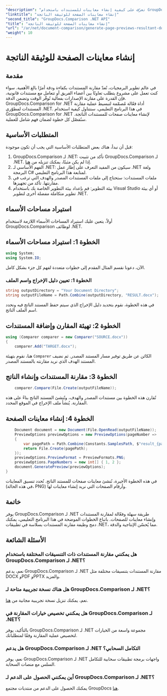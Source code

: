 ```yaml
---
"description": "تعرّف على كيفية إنشاء معاينات للمستندات باستخدام GroupDocs.Comparison لـ .NET. قارن المستندات بكفاءة ودقة."
"linktitle": "إنشاء معاينات الصفحة للوثيقة الناتجة"
"second_title": "GroupDocs.Comparison .NET API"
"title": "إنشاء معاينات الصفحة للوثيقة الناتجة"
"url": "/ar/net/document-comparison/generate-page-previews-resultant-document/"
"weight": 10
---
```


# إنشاء معاينات الصفحة للوثيقة الناتجة

## مقدمة
في عالم تطوير البرمجيات، تُعدّ مقارنة المستندات بكفاءة ودقة أمرًا بالغ الأهمية. سواء كنت تعمل على مشروع يتطلب تعاونًا بين أعضاء الفريق أو تتعامل مع مستندات قانونية، فإن القدرة على مقارنة الإصدارات بفعالية تُوفّر الوقت وتضمن الدقة. GroupDocs.Comparison for .NET أداة فعّالة مُصمّمة لتبسيط عملية مقارنة المستندات لمطوّري .NET. في هذا البرنامج التعليمي، سنتناول كيفية استخدام GroupDocs.Comparison for .NET لإنشاء معاينات صفحات للمستندات الناتجة. سنُفصّل كل خطوة لضمان فهم شامل للعملية.
## المتطلبات الأساسية
قبل أن نبدأ، هناك بعض المتطلبات الأساسية التي يجب أن تكون موجودة:
1. GroupDocs.Comparison لـ .NET: تأكد من تثبيت GroupDocs.Comparison لـ .NET. إذا لم يكن مثبتًا، يمكنك تنزيله من [هنا](https://releases.groupdocs.com/comparison/net/).
2. الفهم الأساسي لـ .NET: سيكون من المفيد التعرف على إطار عمل .NET ولغة البرمجة C# لمتابعة هذا البرنامج التعليمي.
3. ملفات المستندات: ستحتاج إلى ملفات المستندات المصدر والهدف التي ترغب في مقارنتها. تأكد من تجهيزها.
4. بيئة التطوير: قم بإعداد بيئة التطوير الخاصة بك باستخدام Visual Studio أو أي بيئة تطوير متكاملة مفضلة أخرى لتطوير .NET.

## استيراد مساحات الأسماء
أولاً، يتعين عليك استيراد المساحات الأسماء اللازمة لاستخدام GroupDocs.Comparison لوظائف .NET.
## الخطوة 1: استيراد مساحات الأسماء
```csharp
using System;
using System.IO;
```
الآن، دعونا نقسم المثال المقدم إلى خطوات متعددة لفهم كل جزء بشكل كامل.
### الخطوة 1: تعيين دليل الإخراج واسم الملف
```csharp
string outputDirectory = "Your Document Directory";
string outputFileName = Path.Combine(outputDirectory, "RESULT.docx");
```
في هذه الخطوة، نقوم بتحديد دليل الإخراج الذي سيتم حفظ المستند الناتج فيه ونحدد اسم الملف الناتج.
## الخطوة 2: تهيئة المقارن وإضافة المستندات
```csharp
using (Comparer comparer = new Comparer("SOURCE.docx"))
{
    comparer.Add("TARGET.docx");
```
هنا، نقوم بتهيئة `Comparer` الكائن عن طريق توفير مسار المستند المصدر. ثم نضيف المستند الهدف الذي نريد مقارنته بالمستند المصدر.
## الخطوة 3: مقارنة المستندات وإنشاء الناتج
```csharp
    comparer.Compare(File.Create(outputFileName));
```
تُقارن هذه الخطوة بين مستندات المصدر والهدف، وتُنشئ المستند الناتج بناءً على هذه المقارنة. يُنشأ ملف الإخراج في الموقع المحدد.
## الخطوة 4: إنشاء معاينات الصفحة
```csharp
    Document document = new Document(File.OpenRead(outputFileName));
    PreviewOptions previewOptions = new PreviewOptions(pageNumber =>
    {
        var pagePath = Path.Combine(Constants.SamplesPath, $"result_{pageNumber}.png");
        return File.Create(pagePath);
    });
    previewOptions.PreviewFormat = PreviewFormats.PNG;
    previewOptions.PageNumbers = new int[] { 1, 2 };
    document.GeneratePreview(previewOptions);
}
```
في هذه الخطوة الأخيرة، نُنشئ معاينات صفحات للمستند الناتج. نُحدد تنسيق المعاينات (في هذه الحالة، PNG) وأرقام الصفحات التي نريد إنشاء معاينات لها.

## خاتمة
يوفر GroupDocs.Comparison لـ .NET طريقة سهلة وفعّالة لمقارنة المستندات وإنشاء معاينات للصفحات. باتباع الخطوات الموضحة في هذا البرنامج التعليمي، يمكنك دمج وظيفة مقارنة المستندات بسلاسة في تطبيقات .NET، مما يُحسّن الإنتاجية والدقة.
## الأسئلة الشائعة
### هل يمكنني مقارنة المستندات ذات التنسيقات المختلفة باستخدام GroupDocs.Comparison لـ .NET؟
نعم، يدعم GroupDocs.Comparison لـ .NET مقارنة المستندات بتنسيقات مختلفة مثل DOCX وPDF وPPTX والمزيد.
### هل هناك نسخة تجريبية متاحة لـ GroupDocs.Comparison لـ .NET؟
نعم، يمكنك تنزيل نسخة تجريبية مجانية من [هنا](https://releases.groupdocs.com/).
### هل يمكنني تخصيص خيارات المقارنة في GroupDocs.Comparison لـ .NET؟
بالتأكيد، يوفر GroupDocs.Comparison لـ .NET مجموعة واسعة من الخيارات لتخصيص عملية المقارنة وفقًا لمتطلباتك.
### هل يدعم GroupDocs.Comparison لـ .NET التكامل السحابي؟
نعم، يوفر GroupDocs.Comparison لـ .NET واجهات برمجة تطبيقات سحابية للتكامل السلس مع منصات السحابة.
### أين يمكنني الحصول على الدعم لـ GroupDocs.Comparison لـ .NET؟
يمكنك الحصول على الدعم من منتديات مجتمع GroupDocs [هنا](https://forum.groupdocs.com/c/comparison/12).